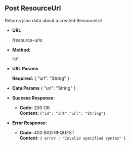 **Post ResourceUrl**
----
  Returns json data about a created ResourceUrl.

* **URL**

  /resource-urls

* **Method:**

  `PUT`
  
*  **URL Params**

   **Required:**
    {
    "url": "String"
    }

* **Data Params**
    {
    "url": "String"
    }
  
* **Success Response:**

  * **Code:** 200 OK<br />
    **Content:** `{"id": "int","url": "String"}`
 
* **Error Response:**

  * **Code:** 400 BAD REQUEST <br />
    **Content:** `{ error : "Invalid specified syntax" }`




